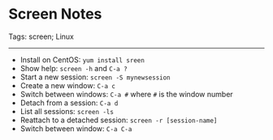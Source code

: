 # Screen Notes
Tags: screen; Linux

------

* Install on CentOS: `yum install sreen`
* Show help: `screen -h` and `C-a ?`
* Start a new session: `screen -S mynewsession`
* Create a new window: `C-a c`
* Switch between windows: `C-a #` where `#` is the window number
* Detach from a session: `C-a d`
* List all sessions: `screen -ls`
* Reattach to a detached session: `screen -r [session-name]`
* Switch between win­dow: `C-a C-a`
